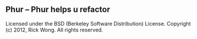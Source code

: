 Phur – Phur helps u refactor
----------------------------

Licensed under the BSD (Berkeley Software Distribution) License.
Copyright (c) 2012, Rick Wong. All rights reserved.
